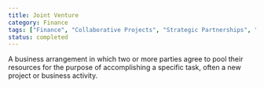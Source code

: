 ```yaml
---
title: Joint Venture
category: Finance
tags: ["Finance", "Collaborative Projects", "Strategic Partnerships", "Market Expansion"]
status: completed
---
```

A business arrangement in which two or more parties agree to pool their resources for the purpose of accomplishing a specific task, often a new project or business activity.